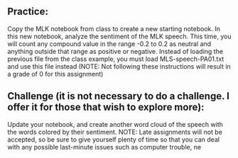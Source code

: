 ## Practice:


Copy the MLK notebook from class to create a new starting notebook. In this new notebook, analyze the sentiment of the MLK speech. This time, you will count any compound value in the range -0.2 to 0.2 as neutral and anything outside that range as positive or negative. Instead of loading the previous file from the class example, you must load MLS-speech-PA01.txt and use this file instead (NOTE: Not following these instructions will result in a grade of 0 for this assignment)


## Challenge (it is not necessary to do a challenge. I offer it for those that wish to explore more):


Update your notebook, and create another word cloud of the speech with the words colored by their sentiment.
NOTE: Late assignments will not be accepted, so be sure to give yourself plenty of time so that you can deal with any possible last-minute issues such as computer trouble, ne

